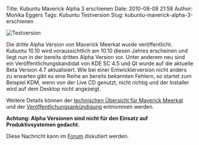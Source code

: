 Title: Kubuntu Maverick Alpha 3 erschienen
Date: 2010-08-08 21:58
Author: Monika Eggers
Tags: Kubuntu Testversion
Slug: kubuntu-maverick-alpha-3-erschienen

![Testversion](http://wiki.kubuntu-de.org/images/Testsoftware48x48.png)

Die dritte Alpha Version von Maverick Meerkat wurde veröffentlicht.
Kubuntu 10.10 wird voraussichtlich am 10.10 diesen Jahres erscheinen und
liegt nun in der bereits dritten Alpha Version vor. Unter anderem neu
sind ein Veröffentlichungskandidat von KDE SC 4.5 und Qt wurde auf die
aktuelle Beta Version 4.7 aktualisiert. Wie bei einer Entwicklerversion
nicht anders zu erwarten gibt es eine Reihe an bereits bekannten
Fehlern, so startet zum Beispiel KDM, wenn von der Live CD genutzt,
nicht richtig und der Installer wird auf dem Desktop nicht angezeigt.


Weitere Details können der [technischen Übersicht für Maverick
Meerkat](https://wiki.ubuntu.com/MaverickMeerkat/TechnicalOverview "https://wiki.ubuntu.com/MaverickMeerkat/TechnicalOverview")
und der
[Veröffentlichungsankündigung](https://wiki.kubuntu.org/MaverickMeerkat/Alpha3/Kubuntu "https://wiki.kubuntu.org/MaverickMeerkat/Alpha3/Kubuntu")
entnommen werden.


<!--break--><!--break-->

**Achtung: Alpha Versionen sind nicht für den Einsatz auf
Produktivsystemen gedacht.**


Diese Nachricht kann im
[Forum](http://forum.kubuntu-de.org/index.php?board=1.0 "http://forum.kubuntu-de.org/index.php?board=1.0")
diskutiert werden.



